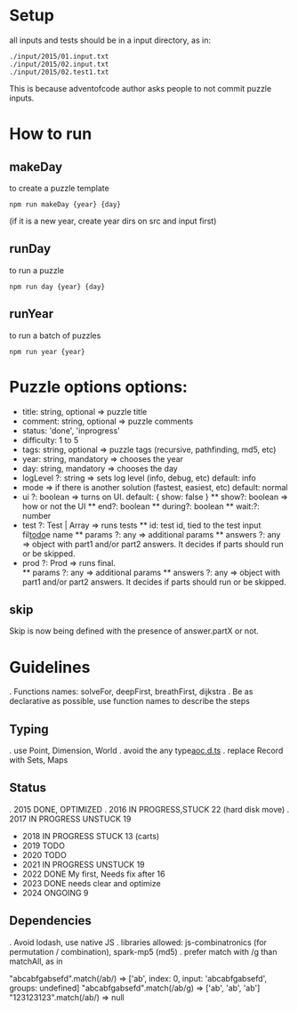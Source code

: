 # Setup

all inputs and tests should be in a input directory, as in:

    ./input/2015/01.input.txt
    ./input/2015/02.input.txt
    ./input/2015/02.test1.txt

This is because adventofcode author asks people to not commit puzzle inputs. 

# How to run

## makeDay

to create a puzzle template 

    npm run makeDay {year} {day}

(if it is a new year, create year dirs on src and input first)

## runDay

to run a puzzle

    npm run day {year} {day}

## runYear

to run a batch of puzzles

    npm run year {year}

# Puzzle options options: 
* title: string, optional => puzzle title
* comment: string, optional => puzzle comments
* status: 'done', 'inprogress'
* difficulty: 1 to 5
* tags: string, optional => puzzle tags (recursive, pathfinding, md5, etc)
* year: string, mandatory => chooses the year 
* day: string, mandatory => chooses the day
* logLevel ?: string => sets log level (info, debug, etc) default: info
* mode => if there is another solution (fastest, easiest, etc) default: normal 
* ui ?: boolean => turns on UI. default: { show: false }
** show?: boolean => how or not the UI
** end?: boolean
** during?: boolean
** wait:?: number
* test ?: Test | Array<Test> => runs tests
** id: test id, tied to the test input fil[todo](todo)e name
** params ?: any => additional params
** answers ?: any => object with part1 and/or part2 answers. It decides if parts should run or be skipped.
* prod ?: Prod => runs final.  
** params ?: any => additional params
** answers ?: any => object with part1 and/or part2 answers. It decides if parts should run or be skipped.

## skip

Skip is now being defined with the presence of answer.partX or not.

# Guidelines

. Functions names: solveFor, deepFirst, breathFirst, dijkstra
. Be as declarative as possible, use function names to describe the steps

## Typing
. use Point, Dimension, World 
. avoid the any type[aoc.d.ts](src%2Faoc.d.ts)
. replace Record with Sets, Maps

## Status

. 2015 DONE, OPTIMIZED
. 2016 IN PROGRESS,STUCK   22 (hard disk move)
. 2017 IN PROGRESS UNSTUCK 19
- 2018 IN PROGRESS STUCK   13 (carts)
- 2019 TODO
- 2020 TODO
- 2021 IN PROGRESS UNSTUCK 19
- 2022 DONE My first, Needs fix after 16
- 2023 DONE needs clear and optimize
- 2024 ONGOING 9

## Dependencies

. Avoid lodash, use native JS 
. libraries allowed: js-combinatronics (for permutation / combination), spark-mp5 (md5)
. prefer match with /g than matchAll, as in

"abcabfgabsefd".match(/ab/) => ['ab', index: 0, input: 'abcabfgabsefd', groups: undefined]
"abcabfgabsefd".match(/ab/g) => ['ab', 'ab', 'ab']
"123123123".match(/ab/) => null
